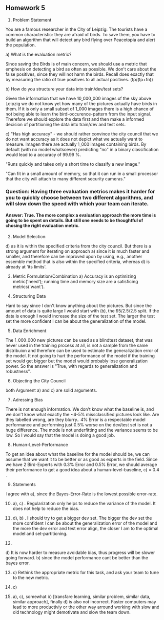 ## Homework 5

1. Problem Statement

You are a famous researcher in the City of Leipzig. The tourists have a common characteristic: they are afraid of birds. To save them, you have to build an algorithm that will detect any bird flying over Peacetopia and alert the population.


a) What is the evaluation metric?

Since saving the Birds is of main concern, we should use a metric that emphesis on detecting a bird as often as possible. We don't care about the false positives, since they will not harm the birds. Recall does exactly that by measuring the ratio of true positives to all actual positives. (tp/(tp+fn))

b) How do you structure your data into train/dev/test sets?

Given the information that we have 10_000_000 images of the sky above Leipzig we do not know yet how many of the pictures actually have birds in them. If it is only a small subset of 1_000 images there is a high chance of not being able to learn the bird-occurence-pattern from the input signal. Therefore we should explore the data first and then make a informed decision of partitioning the data into train/dev and test sets. 

c) "Has high accuracy" - we should rather convince the city council that we do not want accuracy as it does not depict what we actually want to measure. Imagen there are actually 1_000 images containing birds. By default (with no model whatsoever) predicting "no" in a binary classification would lead to a accuracy of 99.99 %.  

"Runs quickly and takes only a short time to classify a new image."

"Can fit in a small amount of memory, so that it can run in a small processor that the city will attach to many different security cameras."


### Question: Having three evaluation metrics makes it harder for you to quickly choose between two different algorithms, and will slow down the speed with which your team can iterate. 
#### Answer: True. The more complex a evaluation approach the more time is going to be spent on details. But still one needs to be thoughtful of chosing the right evaluation metric.

2. Model Selection

d) as it is within the specified criteria from the city council. But there is a strong argument for iterating on approach a) since it is much faster and smaller, and therefore can be improved upon by using, e.g., another essemble method that is also within the specified criteria, whereas d) is already at 'its limits'.


3. Metric Formulation/Combination
a) Accuracy is an optimizing metric('need'); running time and memory size are a satisficing metrics('want').

4. Structuring Data

Hard to say since I don't know anything about the pictures. But since the amount of data is quite large I would start with (b), the 95/2.5/2.5 split. If the data is enough I would increase the size of the test set. The larger the test set the more confident I can be about the generalization of the model. 

5. Data Enrichment

The 1_000_000 new pictures can be used as a blindtest dataset, that was never used in the training process at all, is not a sample from the same distribuion and therefore can be used to estimate the generalization error of the model. It not going to hurt the performance of the model if the training set would get bigger but the model would probably lose generalization power. So the answer is "True, with regards to generalization and robustness".

6. Objecting the City Council

both Argument a) and c) are solid arguments. 

7. Adressing Bias

There is not enough information. We don't know what the baseline is, and we don't know what exactly the ~4-5% missclassified pictures look like. Are they labelled wrong, are they blurry.. 4% Error is a respectable model performance and performing just 0.5% worse on the dev/test set is not a huge difference. The mode is not underfitting and the variance seems to be low. So I would say that the model is doing a good job. 

8. Human-Level-Performance

To get an idea about what the baseline for the model should be, we can assume that we want it to be better or as good as experts in the field. Since we have 2 Bird-Experts with 0.3% Error and 0.5% Error, we should average their performance to get a good idea about a human-level-baseline, c) = 0.4 .

9. Statements

I agree with a), since the Bayes-Error-Rate is the lowest possible error-rate.

10. a), c) . Regularization only helps to reduce the variance of the model. It does not help to reduce the bias. 

11. d), b) . I should try to get a bigger dev set. The bigger the dev set the more confident I can be about the generalization error of the model and the more the dev error and test error align, the closer I am to the optimal model and set-partitioning.

12. 

d) It is now harder to measure avoidable bias, thus progress will be slower going forward.
b) since the model performance cant be better than the bayes error. 

13. c) Rethink the appropriate metric for this task, and ask your team to tune to the new metric.

14. c) 

15. a), c), somewhat b) [transfare learning, similar problem, similar data, similar approach], finally d) is also not incorrect. Faster computers may lead to more productiviy or the other way arround working with slow and old technology might demotivate and slow the team down.







